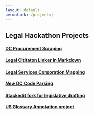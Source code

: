 ```yaml
---
layout: default
permalink: /projects/
---
```


## Legal Hackathon Projects

#### [DC Procurement Scraping](https://github.com/vzvenyach/dc-contracts)  
#### [Legal Cititaton Linker in Markdown](https://github.com/adelevie/citation-linker)  
#### [Legal Services Corporation Mapping](https://github.com/LegalServicesCorporation/LSC-Mapping/blob/master/README.md)
#### [*New* DC Code Parsing](https://github.com/openlawdc/dc-decoded) 
#### [Stackedit fork for legislative drafting](https://github.com/opengovfoundation/stackedit) 
#### [US Glossary Annotation project](https://github.com/unitedstates/glossary)  

